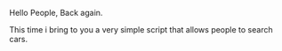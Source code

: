 Hello People, Back again.

This time i bring to you a very simple script that allows people to search cars.
